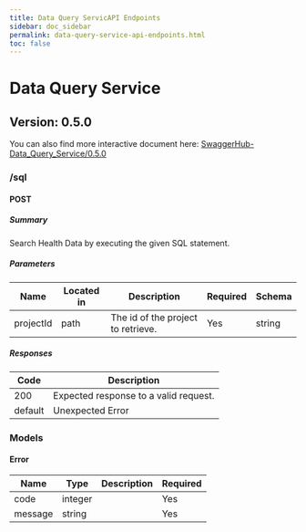 ```yaml
---
title: Data Query ServicAPI Endpoints
sidebar: doc_sidebar
permalink: data-query-service-api-endpoints.html
toc: false
---
```

# Data Query Service
## Version: 0.5.0

You can also find more interactive document here: [SwaggerHub-Data_Query_Service/0.5.0](https://app.swaggerhub.com/apis/zainalisamsung/data-query_service/0.5.0)

### /sql

#### POST
##### Summary

Search Health Data by executing the given SQL statement.

##### Parameters

| Name | Located in | Description | Required | Schema |
| ---- | ---------- | ----------- | -------- | ---- |
| projectId | path | The id of the project to retrieve. | Yes | string |

##### Responses

| Code | Description |
| ---- | ----------- |
| 200 | Expected response to a valid request. |
| default | Unexpected Error |

### Models

#### Error

| Name | Type | Description | Required |
| ---- | ---- | ----------- | -------- |
| code | integer |  | Yes |
| message | string |  | Yes |
